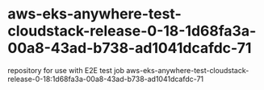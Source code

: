 # aws-eks-anywhere-test-cloudstack-release-0-18-1d68fa3a-00a8-43ad-b738-ad1041dcafdc-71
repository for use with E2E test job aws-eks-anywhere-test-cloudstack-release-0-18:1d68fa3a-00a8-43ad-b738-ad1041dcafdc-71
